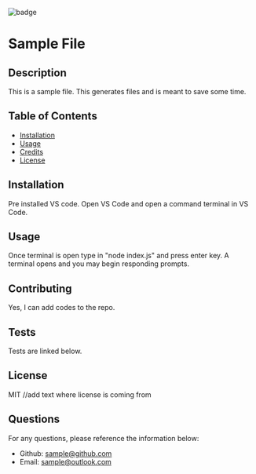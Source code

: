 
![badge](https://img.shields.io/badge/LICENSE-MIT-blue)
# Sample File

## Description
This is a sample file. This generates files and is meant to save some time.

## Table of Contents

- [Installation](#installation)
- [Usage](#usage)
- [Credits](#credits)
- [License](#license)

## Installation
Pre installed VS code. Open VS Code and open a command terminal in VS Code.

## Usage
Once terminal is open type in "node index.js" and press enter key. A terminal opens and you may begin responding prompts.

## Contributing
Yes, I can add codes to the repo.

## Tests
Tests are linked below. 

## License
MIT //add text where license is coming from

## Questions
For any questions, please reference the information below:
- Github:
[sample@github.com](https://github.com/sample@github.com)
- Email:
sample@outlook.com
